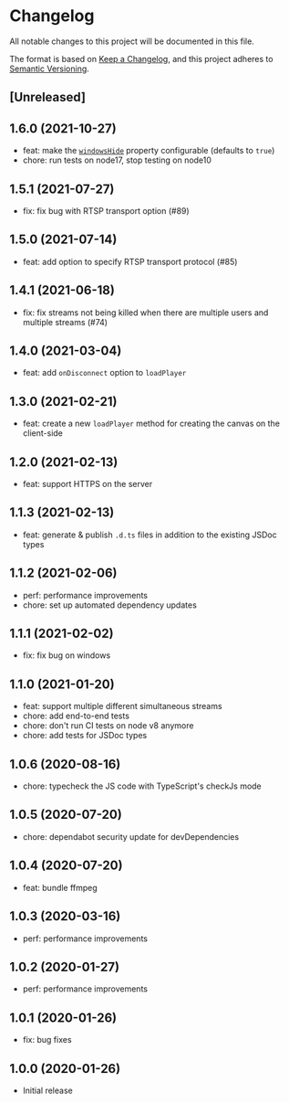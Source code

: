 # Changelog

All notable changes to this project will be documented in this file.

The format is based on [Keep a Changelog](https://keepachangelog.com/en/1.0.0/),
and this project adheres to [Semantic Versioning](https://semver.org/spec/v2.0.0.html).

## [Unreleased]

## 1.6.0 (2021-10-27)

- feat: make the [`windowsHide`](https://nodejs.org/api/child_process.html) property configurable (defaults to `true`)
- chore: run tests on node17, stop testing on node10

## 1.5.1 (2021-07-27)

- fix: fix bug with RTSP transport option (#89)

## 1.5.0 (2021-07-14)

- feat: add option to specify RTSP transport protocol (#85)

## 1.4.1 (2021-06-18)

- fix: fix streams not being killed when there are multiple users and multiple streams (#74)

## 1.4.0 (2021-03-04)

- feat: add `onDisconnect` option to `loadPlayer`

## 1.3.0 (2021-02-21)

- feat: create a new `loadPlayer` method for creating the canvas on the client-side

## 1.2.0 (2021-02-13)

- feat: support HTTPS on the server

## 1.1.3 (2021-02-13)

- feat: generate & publish `.d.ts` files in addition to the existing JSDoc types

## 1.1.2 (2021-02-06)

- perf: performance improvements
- chore: set up automated dependency updates

## 1.1.1 (2021-02-02)

- fix: fix bug on windows

## 1.1.0 (2021-01-20)

- feat: support multiple different simultaneous streams
- chore: add end-to-end tests
- chore: don't run CI tests on node v8 anymore
- chore: add tests for JSDoc types

## 1.0.6 (2020-08-16)

- chore: typecheck the JS code with TypeScript's checkJs mode

## 1.0.5 (2020-07-20)

- chore: dependabot security update for devDependencies

## 1.0.4 (2020-07-20)

- feat: bundle ffmpeg

## 1.0.3 (2020-03-16)

- perf: performance improvements

## 1.0.2 (2020-01-27)

- perf: performance improvements

## 1.0.1 (2020-01-26)

- fix: bug fixes

## 1.0.0 (2020-01-26)

- Initial release

